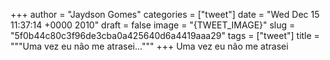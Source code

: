 
+++
author = "Jaydson Gomes"
categories = ["tweet"]
date = "Wed Dec 15 11:37:14 +0000 2010"
draft = false
image = "{TWEET_IMAGE}"
slug = "5f0b44c80c3f96de3cba0a425640d6a4419aaa29"
tags = ["tweet"]
title = """Uma vez eu não me atrasei..."""
+++
Uma vez eu não me atrasei
